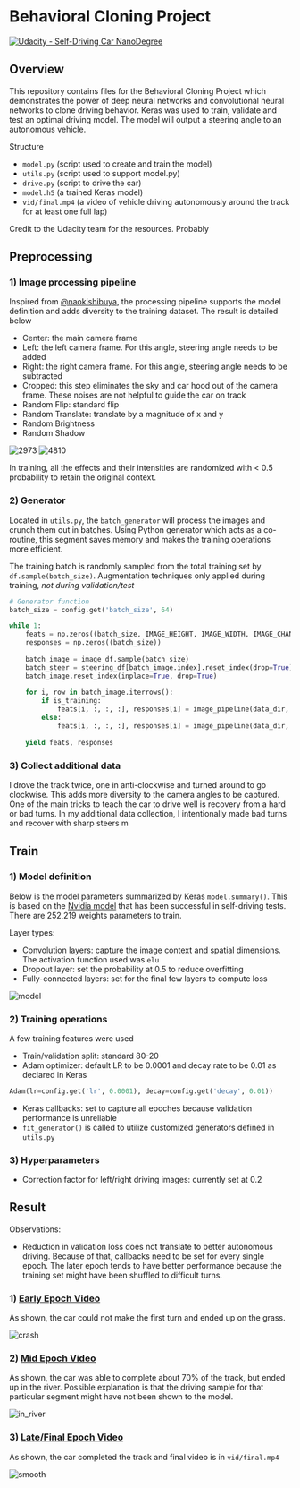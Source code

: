 # Behavioral Cloning Project

[![Udacity - Self-Driving Car NanoDegree](https://s3.amazonaws.com/udacity-sdc/github/shield-carnd.svg)](http://www.udacity.com/drive)

Overview
---
This repository contains files for the Behavioral Cloning Project
which demonstrates the power of deep neural networks and convolutional neural networks to clone driving behavior. Keras was used to train, validate and test an optimal driving model. The model will output a steering angle to an autonomous vehicle.

Structure
* `model.py` (script used to create and train the model)
* `utils.py` (script used to support model.py)
* `drive.py` (script to drive the car)
* `model.h5` (a trained Keras model)
* `vid/final.mp4` (a video of vehicle driving autonomously around the track for at least one full lap)

Credit to the Udacity team for the resources. Probably 

Preprocessing
---
### 1) Image processing pipeline

Inspired from [@naokishibuya](https://github.com/naokishibuya/car-behavioral-cloning), the processing pipeline supports the model definition and adds
diversity to the training dataset. The result is detailed below

* Center: the main camera frame
* Left: the left camera frame. For this angle, steering angle needs to be added
* Right: the right camera frame. For this angle, steering angle needs to be subtracted
* Cropped: this step eliminates the sky and car hood out of the camera frame. These noises are not helpful to guide the car on track
* Random Flip: standard flip
* Random Translate: translate by a magnitude of x and y
* Random Brightness
* Random Shadow

![2973](figs/fig_2973.png)
![4810](figs/fig_4810.png)

In training, all the effects and their intensities are randomized with < 0.5 probability to retain the original context.

### 2) Generator

Located in `utils.py`, the `batch_generator` will process the images and crunch them out in batches. Using Python generator which acts as a co-routine, this segment saves memory and makes the training operations more efficient.

The training batch is randomly sampled from the total training set by `df.sample(batch_size)`. Augmentation techniques only applied during training,
*not during validation/test*

``` python
# Generator function
batch_size = config.get('batch_size', 64)

while 1:
    feats = np.zeros((batch_size, IMAGE_HEIGHT, IMAGE_WIDTH, IMAGE_CHANNELS))
    responses = np.zeros((batch_size))
    
    batch_image = image_df.sample(batch_size)
    batch_steer = steering_df[batch_image.index].reset_index(drop=True)
    batch_image.reset_index(inplace=True, drop=True)
    
    for i, row in batch_image.iterrows():
        if is_training:
            feats[i, :, :, :], responses[i] = image_pipeline(data_dir, row, batch_steer[i], augment=True, **config)
        else:
            feats[i, :, :, :], responses[i] = image_pipeline(data_dir, row, batch_steer[i], augment=False, **config)
            
    yield feats, responses
```

### 3) Collect additional data

I drove the track twice, one in anti-clockwise and turned around to go clockwise. This adds more diversity to the camera angles to be captured. One of the main tricks to teach the car to drive well is recovery from a hard or bad turns. In my additional data collection, I intentionally made bad turns and recover with sharp steers m


Train
---
### 1) Model definition

Below is the model parameters summarized by Keras `model.summary()`. This is based on the [Nvidia model](https://devblogs.nvidia.com/parallelforall/deep-learning-self-driving-cars/) that has been successful in self-driving tests. There are 252,219 weights parameters to train.

Layer types:
* Convolution layers: capture the image context and spatial dimensions. The activation function used was `elu`
* Dropout layer: set the probability at 0.5 to reduce overfitting
* Fully-connected layers: set for the final few layers to compute loss

![model](figs/nvidia.png)

### 2) Training operations

A few training features were used

* Train/validation split: standard 80-20 
* Adam optimizer: default LR to be 0.0001 and decay rate to be 0.01 as declared in Keras 
``` python 
Adam(lr=config.get('lr', 0.0001), decay=config.get('decay', 0.01))
```
* Keras callbacks: set to capture all epoches because validation performance is unreliable
* `fit_generator()` is called to utilize customized generators defined in `utils.py`

### 3) Hyperparameters

* Correction factor for left/right driving images: currently set at 0.2


Result
---
Observations:
* Reduction in validation loss does not translate to better autonomous driving. Because of that, callbacks need to be set for every single epoch.
The later epoch tends to have better performance because the training set might have been shuffled to difficult turns.


### 1) [Early Epoch Video](vid/early.mp4)

As shown, the car could not make the first turn and ended up on the grass.

![crash](figs/early.jpg)

### 2) [Mid Epoch Video](vid/mid.mp4)

As shown, the car was able to complete about 70% of the track, but ended up in the river. Possible explanation is that the driving sample for that
particular segment might have not been shown to the model.

![in_river](figs/in_river.jpg)

### 3) [Late/Final Epoch Video](vid/final.mp4)

As shown, the car completed the track and final video is in `vid/final.mp4`

![smooth](figs/smooth.jpg)




